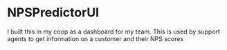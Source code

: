 # NPSPredictorUI
I built this in my coop as a dashboard for my team. This is used by support agents to get information on a customer and their NPS scores
